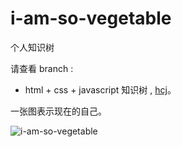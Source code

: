 # i-am-so-vegetable
个人知识树 

请查看 branch :

+ html + css + javascript 知识树 , [hcj](https://github.com/2fps/i-am-so-vegetable/tree/hcj)。

一张图表示现在的自己。

![i-am-so-vegetable](http://image.zhuyuntao.cn/image/2019/09/vegetable.jpg)